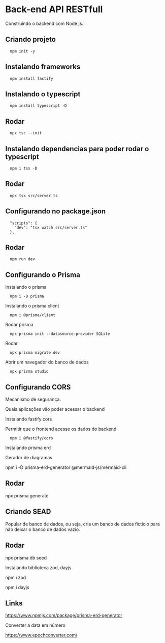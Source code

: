 # Back-end API RESTfull
Construindo o backend com Node.js.

## Criando projeto
```
  npm init -y
``` 

## Instalando frameworks
```
  npm install fastify 
```

## Instalando o typescript
```
  npm install typescript -D
```

## Rodar
```
  npx tsc --init
```

## Instalando dependencias para poder rodar o typescript
```
  npm i tsx -D
```

## Rodar
```
  npx tsx src/server.ts
```

## Configurando no package.json
```
  "scripts": {
    "dev": "tsx watch src/server.ts"
  },
```

## Rodar 
```
  npm run dev
```

## Configurando o Prisma
Instalando o prisma
```
  npm i -D prisma
```

Instalando o prisma client
```
  npm i @prisma/client
```

Rodar prisma
```
  npx prisma init --datasource-provider SQLite
```

Rodar 
```
  npx prisma migrate dev
```

Abrir um navegador do banco de dados
```
  npx prisma studio
```

## Configurando CORS
Mecanismo de segurança.

Quais aplicações vão poder acessar o backend

Instalando fastify cors

Permitir que o frontend acesse os dados do backend
```
  npm i @fastify/cors
```

Instalando prisma erd

Gerador de diagramas

npm i -D prisma-erd-generator @mermaid-js/mermaid-cli

## Rodar
npx prisma generate

## Criando SEAD
Popular de banco de dados, ou seja, cria um banco de dados ficticio para não deixar o banco de dados vazio.

## Rodar
npx prisma db seed

Instalando biblioteca zod, dayjs

npm i zod

npm i dayjs

## Links
https://www.npmjs.com/package/prisma-erd-generator

Converter a data em número

https://www.epochconverter.com/

